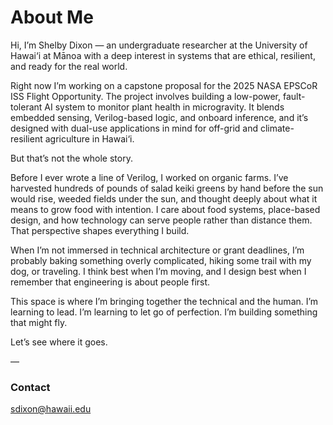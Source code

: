 # About Me

Hi, I’m Shelby Dixon — an undergraduate researcher at the University of Hawai‘i at Mānoa with a deep interest in systems that are ethical, resilient, and ready for the real world.

Right now I’m working on a capstone proposal for the 2025 NASA EPSCoR ISS Flight Opportunity. The project involves building a low-power, fault-tolerant AI system to monitor plant health in microgravity. It blends embedded sensing, Verilog-based logic, and onboard inference, and it’s designed with dual-use applications in mind for off-grid and climate-resilient agriculture in Hawai‘i.

But that’s not the whole story.

Before I ever wrote a line of Verilog, I worked on organic farms. I’ve harvested hundreds of pounds of salad keiki greens by hand before the sun would rise, weeded fields under the sun, and thought deeply about what it means to grow food with intention. I care about food systems, place-based design, and how technology can serve people rather than distance them. That perspective shapes everything I build.

When I’m not immersed in technical architecture or grant deadlines, I’m probably baking something overly complicated, hiking some trail with my dog, or traveling. I think best when I’m moving, and I design best when I remember that engineering is about people first.

This space is where I’m bringing together the technical and the human. I’m learning to lead. I’m learning to let go of perfection. I’m building something that might fly.

Let’s see where it goes.

—

### Contact
sdixon@hawaii.edu
